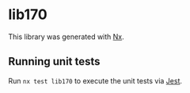# lib170

This library was generated with [Nx](https://nx.dev).

## Running unit tests

Run `nx test lib170` to execute the unit tests via [Jest](https://jestjs.io).
